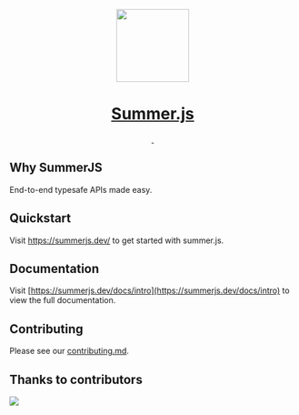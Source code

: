 <p align="center">
  <a href="https://summerjs.dev/">
    <picture>
      <source media="(prefers-color-scheme: dark)" srcset="https://summerjs.dev/img/logo.svg">
      <img src="https://summerjs.dev/img/logo.svg" height="128">
    </picture>
    <h1 align="center">Summer.js</h1>
  </a>
</p>


<p align="center">
  <a aria-label="NPM version" href="https://www.npmjs.com/package/@summer-js/summer">
    <img alt="" src="https://img.shields.io/npm/v/@summer-js/summer.svg?style=for-the-badge&labelColor=000000">
  </a>
  <a aria-label="License" href="https://github.com/calidan-x/summer/LICENCE">
    <img alt="" src="https://img.shields.io/npm/l/next.svg?style=for-the-badge&labelColor=000000">
  </a>
  <!-- <a aria-label="Join the community on GitHub" href="https://github.com/vercel/next.js/discussions">
    <img alt="" src="https://img.shields.io/badge/Join%20the%20community-blueviolet.svg?style=for-the-badge&logo=Next.js&labelColor=000000&logoWidth=20">
  </a> -->
</p>

## Why SummerJS

End-to-end typesafe APIs made easy.



## Quickstart

Visit <a aria-label="summer.js learn" href="https://summerjs.dev/">https://summerjs.dev/</a> to get started with summer.js.

## Documentation

Visit [https://summerjs.dev/docs/intro](https://summerjs.dev/docs/intro) to view the full documentation.

## Contributing

Please see our [contributing.md](./CONTRIBUTING.md).


## Thanks to contributors

<a href="https://github.com/calidan-x/summer/graphs/contributors">
  <img src="https://contrib.rocks/image?repo=calidan-x/summer" />
</a>
